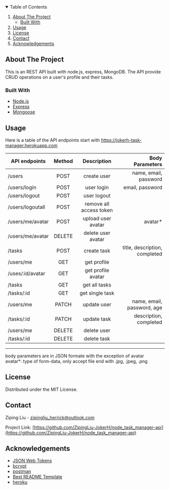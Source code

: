 <!-- TABLE OF CONTENTS -->
<details open="open">
  <summary>Table of Contents</summary>
  <ol>
    <li>
      <a href="#about-the-project">About The Project</a>
      <ul>
        <li><a href="#built-with">Built With</a></li>
      </ul>
    </li>
    <li><a href="#usage">Usage</a></li>
    <li><a href="#license">License</a></li>
    <li><a href="#contact">Contact</a></li>
    <li><a href="#acknowledgements">Acknowledgements</a></li>
  </ol>
</details>

<!-- ABOUT THE PROJECT -->

## About The Project

This is an REST API built with node.js, express, MongoDB. The API provide CRUD operations on a user's profile and their tasks.

### Built With

- [Node.js](https://nodejs.org/en/)
- [Express](https://expressjs.com/)
- [Mongoose](https://mongoosejs.com/)

## Usage

Here is a table of the API endpoints start with <https://jokerh-task-manager.herokuapp.com>

| API endpoints    | Method |       Description       |               Body Parameters |
| ---------------- | :----: | :---------------------: | ----------------------------: |
| /users           |  POST  |       create user       |         name, email, password |
| /users/login     |  POST  |       user login        |               email, password |
| /users/logout    |  POST  |       user logout       |                               |
| /users/logoutall |  POST  | remove all access token |                               |
| /users/me/avatar |  POST  |   upload user avatar    |                      avatar\* |
| /users/me/avatar | DELETE |   delete user avatar    |                               |
| /tasks           |  POST  |       create task       | title, description, completed |
| /users/me        |  GET   |       get profile       |                               |
| /uses/:id/avatar |  GET   |   get profile avatar    |                               |
| /tasks           |  GET   |      get all tasks      |                               |
| /tasks/:id       |  GET   |     get single task     |                               |
| /users/me        | PATCH  |       update user       |    name, email, password, age |
| /tasks/:id       | PATCH  |       update task       |        description, completed |
| /users/me        | DELETE |       delete user       |                               |
| /tasks/:id       | DELETE |       delete task       |                               |

---

body parameters are in JSON formate with the exception of avatar  
avatar\*: type of form-data, only accept file end with .jpg, .jpeg, .png

<!-- LICENSE -->

## License

Distributed under the MIT License.

<!-- CONTACT -->

## Contact

Ziping Liu - zipingliu_herrick@outlook.com

Project Link: [https://github.com/ZipingLiu-JokerH/node_task_manager-api](https://github.com/ZipingLiu-JokerH/node_task_manager-api)

<!-- ACKNOWLEDGEMENTS -->

## Acknowledgements

- [JSON Web Tokens](https://jwt.io/)
- [bcrypt](https://www.npmjs.com/package/bcrypt)
- [postman](https://www.postman.com/)
- [Best README Template](https://github.com/othneildrew/Best-README-Template)
- [heroku](https://www.heroku.com/)
